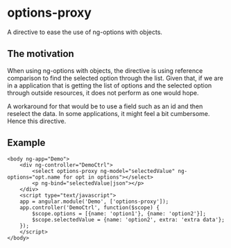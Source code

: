options-proxy
=============

A directive to ease the use of ng-options with objects.

The motivation
--------------

When using ng-options with objects, the directive is using reference comparison
to find the selected option through the list. Given that, if we are in a
application that is getting the list of options and the selected option through
outside resources, it does not perform as one would hope.

A workaround for that would be to use a field such as an id and then reselect
the data. In some applications, it might feel a bit cumbersome. Hence this
directive.

Example
-------

    <body ng-app="Demo">
        <div ng-controller="DemoCtrl">
            <select options-proxy ng-model="selectedValue" ng-options="opt.name for opt in options"></select>
            <p ng-bind="selectedValue|json"></p>
        </div>
        <script type="text/javascript">
        app = angular.module('Demo', ['options-proxy']);
        app.controller('DemoCtrl', function($scope) {
            $scope.options = [{name: 'option1'}, {name: 'option2'}];
            $scope.selectedValue = {name: 'option2', extra: 'extra data'};
        });
        </script>
    </body>
